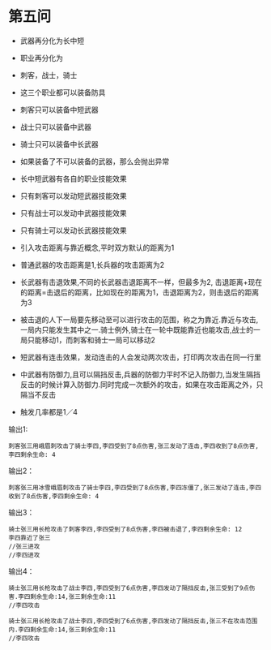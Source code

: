 # 第五问

* 武器再分化为长中短
* 职业再分化为
* 刺客，战士，骑士
* 这三个职业都可以装备防具

* 刺客只可以装备中短武器
* 战士只可以装备中武器
* 骑士只可以装备中长武器
* 如果装备了不可以装备的武器，那么会抛出异常

* 长中短武器有各自的职业技能效果
* 只有刺客可以发动短武器技能效果
* 只有战士可以发动中武器技能效果
* 只有骑士可以发动长武器技能效果

* 引入攻击距离与靠近概念,平时双方默认的距离为1
* 普通武器的攻击距离是1,长兵器的攻击距离为2
* 长武器有击退效果,不同的长武器击退距离不一样，但最多为2, 击退距离+现在的距离=击退后的距离，比如现在的距离为1，击退距离为2，则击退后的距离为3
* 被击退的人下一局要先移动至可以进行攻击的范围，称之为靠近.靠近与攻击,一局内只能发生其中之一.骑士例外,骑士在一轮中既能靠近也能攻击,战士的一局只能移动1，而刺客和骑士一局可以移动2
* 短武器有连击效果，发动连击的人会发动两次攻击，打印两次攻击在同一行里
* 中武器有防御力,且可以隔挡反击,兵器的防御力平时不记入防御力,当发生隔挡反击的时候计算入防御力.同时完成一次额外的攻击，如果在攻击距离之外，只隔当不反击
* 触发几率都是1／4


输出1:

    刺客张三用峨眉刺攻击了骑士李四,李四受到了8点伤害,张三发动了连击,李四收到了8点伤害,李四剩余生命: 4

输出2：

    刺客张三用冰雪峨眉刺攻击了骑士李四,李四受到了8点伤害,李四冻僵了,张三发动了连击,李四收到了8点伤害,李四剩余生命: 4

输出3：

    骑士张三用长枪攻击了刺客李四,李四受到了8点伤害,李四被击退了,李四剩余生命: 12
    李四靠近了张三
    //张三进攻
    //李四进攻

输出4：

    骑士张三用长枪攻击了战士李四,李四受到了6点伤害,李四发动了隔挡反击,张三受到了9点伤害.李四剩余生命:14,张三剩余生命:11
    //李四攻击

    骑士张三用长枪攻击了战士李四,李四受到了6点伤害,李四发动了隔挡反击,张三不在攻击范围内.李四剩余生命:14,张三剩余生命:11
    //李四攻击

   